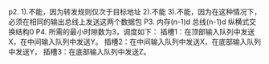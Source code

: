 p2.
1).不能，因为转发规则仅次于目标地址
2).不能
3).不能，因为在这种情况下，必须在相同的输出总线上发送这两个数据包
P3.
内存(n-1)d
总线(n-1)d
纵横式交换结构0
P4.
所需的最⼩时隙数为3，调度如下：
插槽1：在顶部输⼊队列中发送X，在中间输⼊队列中发送Y。
插槽2：在中间输⼊队列中发送X，在底部输⼊队列中发送Y，
插槽3：在底部输⼊队列中发送Z。

